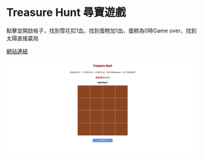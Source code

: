 # Treasure Hunt 尋寶遊戲

點擊並開啟格子，找到雪花扣1血，找到蛋糕加1血，蛋糕為0時Game over，找到太陽直接贏局


[網站連結](https://codepen.io/yunhsiu/pen/BVKpZz)

![img](fireshot.jpg "Treasure Hunt")
